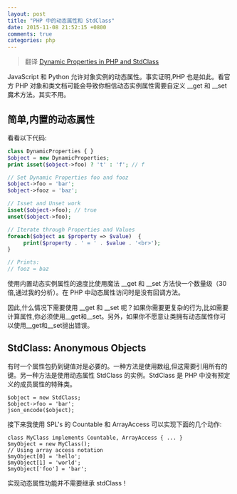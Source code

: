 ```yaml
---
layout: post
title: "PHP 中的动态属性和 StdClass"
date: 2015-11-08 21:52:15 +0800
comments: true
categories: php
---
```

> 翻译 [Dynamic Properties in PHP and StdClass](http://krisjordan.com/dynamic-properties-in-php-with-stdclass)

JavaScript 和 Python 允许对象实例的动态属性。事实证明,PHP 也是如此。看官方 PHP 对象和类文档可能会导致你相信动态实例属性需要自定义 __get 和 __set 魔术方法。其实不用。

## 简单,内置的动态属性

看看以下代码:

```php
class DynamicProperties { }
$object = new DynamicProperties;
print isset($object->foo) ? 't' : 'f'; // f

// Set Dynamic Properties foo and fooz
$object->foo = 'bar';
$object->fooz = 'baz';

// Isset and Unset work
isset($object->foo); // true
unset($object->foo);

// Iterate through Properties and Values
foreach($object as $property => $value)  {
     print($property . ' = ' . $value . '<br>');
}

// Prints:
// fooz = baz
```

<!--more-->

使用内置动态实例属性的速度比使用魔法 __get 和 __set 方法快一个数量级（30倍,通过我的分析）。在 PHP 中动态属性访问时是没有回调方法。

因此,什么情况下需要使用 __get 和 __set 呢？如果你需要更复杂的行为,比如需要计算属性,你必须使用__get和__set。另外，如果你不愿意让类拥有动态属性你可以使用__get和__set抛出错误。

## StdClass: Anonymous Objects

有时一个属性包扔到键值对是必要的。一种方法是使用数组,但这需要引用所有的键。另一种方法是使用动态属性 StdClass 的实例。StdClass 是 PHP 中没有预定义的成员属性的特殊类。

```
$object = new StdClass;
$object->foo = 'bar';
json_encode($object);
```

接下来我使用 SPL's 的 Countable 和 ArrayAccess 可以实现下面的几个动作:

```
class MyClass implements Countable, ArrayAccess { ... }
$myObject = new MyClass();
// Using array access notation
$myObject[0] = 'hello';
$myObject[1] = 'world';
$myObject['foo'] = 'bar';
```

实现动态属性功能并不需要继承 stdClass！